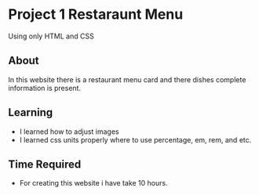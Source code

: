 # Project 1 Restaraunt Menu
Using only HTML and CSS
## About
In this website there is a restaurant menu card and there dishes complete information is present.
## Learning
- I learned how to adjust images 
- I learned css units properly where to use percentage, em, rem, and etc.
## Time Required
- For creating this website i have take 10 hours.
